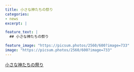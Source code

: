```yaml
---
title: 小さな神たちの祭り
categories:
- news
excerpt: |

feature_text: |
  ## 小さな神たちの祭り

feature_image: "https://picsum.photos/2560/600?image=733"
image: "https://picsum.photos/2560/600?image=733"
---
```


[小さな神たちの祭り](https://www.necoweb.com/neco/program/detail.php?id=5526&)
